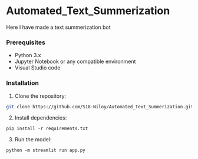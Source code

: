 # Automated_Text_Summerization

Here I have made a text summerization bot

### Prerequisites

- Python 3.x
- Jupyter Notebook or any compatible environment
- Visual Studio code

### Installation

1. Clone the repository:

```bash
git clone https://github.com/S18-Niloy/Automated_Text_Summerization.git
```
2. Install dependencies:
```
pip install -r requirements.txt
```
3. Run the model:
```
python -m streamlit run app.py
```


  

